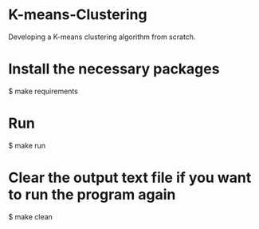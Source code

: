# K-means-Clustering
Developing a K-means clustering algorithm from scratch.

# Install the necessary packages
$ make requirements

# Run
$ make run

# Clear the output text file if you want to run the program again
$ make clean
